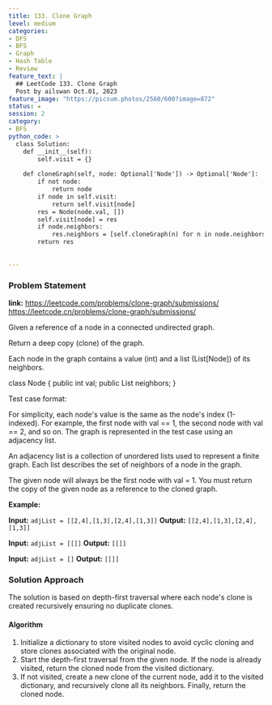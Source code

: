 ```yaml
---
title: 133. Clone Graph
level: medium
categories:
- DFS
- BFS
- Graph
- Hash Table
- Review
feature_text: |
  ## LeetCode 133. Clone Graph 
  Post by ailswan Oct.01, 2023
feature_image: "https://picsum.photos/2560/600?image=872"
status: ★
session: 2
category:
- BFS
python_code: >
  class Solution:
    def __init__(self):
        self.visit = {}
        
    def cloneGraph(self, node: Optional['Node']) -> Optional['Node']:
        if not node:
            return node
        if node in self.visit:
            return self.visit[node]
        res = Node(node.val, [])
        self.visit[node] = res
        if node.neighbors:
            res.neighbors = [self.cloneGraph(n) for n in node.neighbors]
        return res
        
   
---
```


### Problem Statement
**link:**
https://leetcode.com/problems/clone-graph/submissions/
https://leetcode.cn/problems/clone-graph/submissions/

Given a reference of a node in a connected undirected graph.

Return a deep copy (clone) of the graph.

Each node in the graph contains a value (int) and a list (List[Node]) of its neighbors.

class Node {
    public int val;
    public List<Node> neighbors;
}
 

Test case format:

For simplicity, each node's value is the same as the node's index (1-indexed). For example, the first node with val == 1, the second node with val == 2, and so on. The graph is represented in the test case using an adjacency list.

An adjacency list is a collection of unordered lists used to represent a finite graph. Each list describes the set of neighbors of a node in the graph.

The given node will always be the first node with val = 1. You must return the copy of the given node as a reference to the cloned graph.



**Example:**

**Input:** `adjList = [[2,4],[1,3],[2,4],[1,3]]`
**Output:** `[[2,4],[1,3],[2,4],[1,3]]`
 
**Input:** `adjList = [[]]`
**Output:** `[[]]`

**Input:** `adjList = []`
**Output:** `[[]]`
 

### Solution Approach
The solution is based on depth-first traversal where each node's clone is created recursively ensuring no duplicate clones.

#### Algorithm
1. Initialize a dictionary to store visited nodes to avoid cyclic cloning and store clones associated with the original node.
2. Start the depth-first traversal from the given node. If the node is already visited, return the cloned node from the visited dictionary.
3. If not visited, create a new clone of the current node, add it to the visited dictionary, and recursively clone all its neighbors. Finally, return the cloned node.